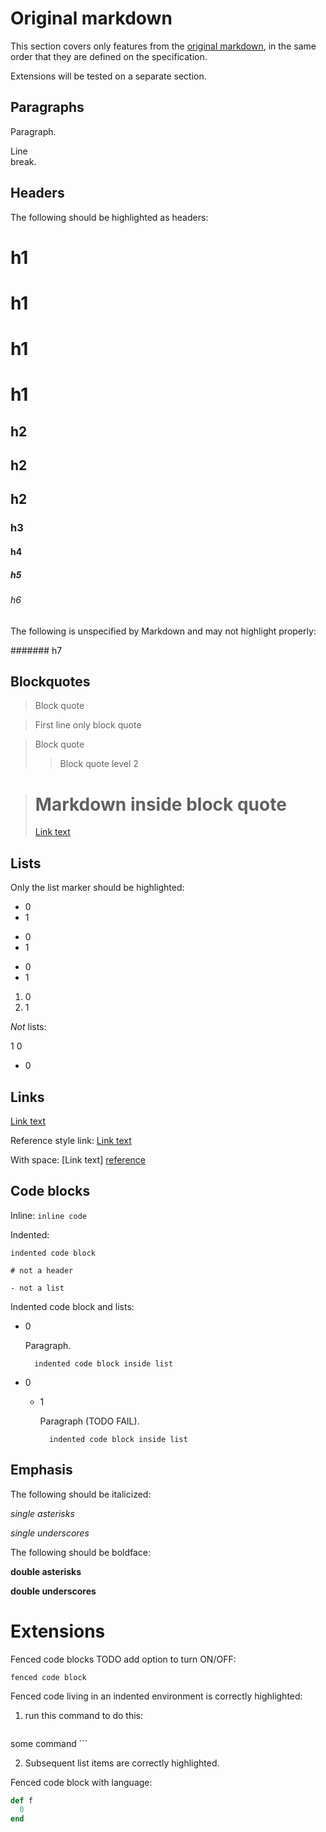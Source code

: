 # Original markdown

This section covers only features from the [original markdown](daringfireball.net/projects/markdown/syntax), in the same order that they are defined on the specification.

Extensions will be tested on a separate section.

## Paragraphs

Paragraph.

Line  
break.

## Headers

The following should be highlighted as headers:

# h1

 # h1

# h1 #

h1
==

## h2

## h2 ##

h2
--

### h3

#### h4

##### h5

###### h6

The following is unspecified by Markdown and may not highlight properly:

####### h7

## Blockquotes

> Block quote

> First line only
block quote

> Block quote
> > Block quote level 2

> # Markdown inside block quote
>
> [Link text](link-url)

## Lists

Only the list marker should be highlighted:

* 0
* 1

+ 0
+ 1

- 0
- 1

1. 0
2. 1

*Not* lists:

1 0

 - 0

## Links

[Link text](link-url)

Reference style link: [Link text][reference]

With space: [Link text] [reference]

[reference]: address
[reference2]: address "Optional Title"

## Code blocks

Inline: `inline code`

Indented:

    indented code block

    # not a header

    - not a list

Indented code block and lists:

- 0

    Paragraph.

        indented code block inside list

- 0

    - 1

        Paragraph (TODO FAIL).

            indented code block inside list

## Emphasis

The following should be italicized:

*single asterisks*

_single underscores_

The following should be boldface:

**double asterisks**

__double underscores__

# Extensions

Fenced code blocks TODO add option to turn ON/OFF:

```
fenced code block
```

Fenced code living in an indented environment is correctly highlighted:

1. run this command to do this:

    ```
some command
    ```

2. Subsequent list items are correctly highlighted.

Fenced code block with language:

```ruby
def f
  0
end
```
